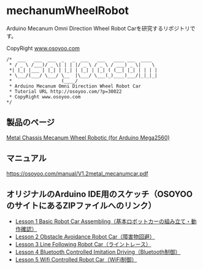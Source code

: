 # mechanumWheelRobot

Arduino Mecanum Omni Direction Wheel Robot Carを研究するリポジトリです。

CopyRight www.osoyoo.com

```
/*  ___   ___  ___  _   _  ___   ___   ____ ___  ____  
 * / _ \ /___)/ _ \| | | |/ _ \ / _ \ / ___) _ \|    \ 
 *| |_| |___ | |_| | |_| | |_| | |_| ( (__| |_| | | | |
 * \___/(___/ \___/ \__  |\___/ \___(_)____)___/|_|_|_|
 *                  (____/ 
 * Arduino Mecanum Omni Direction Wheel Robot Car
 * Tutorial URL http://osoyoo.com/?p=30022
 * CopyRight www.osoyoo.com
*/
```

## 製品のページ

[Metal Chassis Mecanum Wheel Robotic (for Arduino Mega2560)](https://osoyoo.com/2019/11/08/omni-direction-mecanum-wheel-robotic-kit-v1/)

## マニュアル

https://osoyoo.com/manual/V1.2metal_mecanumcar.pdf

## オリジナルのArduino IDE用のスケッチ（OSOYOOのサイトにあるZIPファイルへのリンク）

* [Lesson 1 Basic Robot Car Assembling（基本ロボットカーの組み立て・動作確認）](http://osoyoo.com/driver/mecanum_metal_chassis/for_mega2560/metal-2560-lesson1.zip)
* [Lesson 2 Obstacle Avoidance Robot Car（障害物回避）](http://osoyoo.com/driver/mecanum_metal_chassis/for_mega2560/metal-2560-lesson2.zip)
* [Lesson 3 Line Following Robot Car（ライントレース）](http://osoyoo.com/driver/mecanum_metal_chassis/for_mega2560/metal-2560-lesson3.zip)
* [Lesson 4 Bluetooth Controlled Imitation Driving（Bluetooth制御）](http://osoyoo.com/driver/mecanum_metal_chassis/for_mega2560/metal-2560-lesson4.zip)
* [Lesson 5 Wifi Controlled Robot Car（WiFi制御）](http://osoyoo.com/driver/mecanum_metal_chassis/for_mega2560/metal-2560-lesson5.zip)
